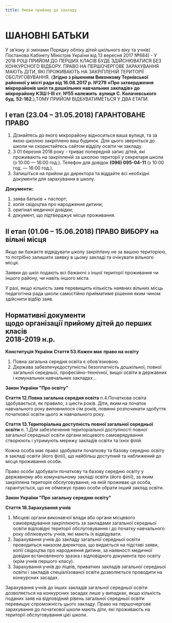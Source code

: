 ```yaml
---
title: Умови прийому до закладу
---
```


# ШАНОВНІ БАТЬКИ

У зв’язку зі змінами Порядку обліку дітей шкільного віку та учнів( Постанова Кабінету Міністрів України від 13 вересня 2017 №684) - У 2018 РОЦІ ПРИЙОМ ДО ПЕРШИХ КЛАСІВ БУДЕ ЗДІЙСНЮВАТИСЯ БЕЗ КОНКУРСНОГО ВІДБОРУ. ПРАВО НА ПЕРШОЧЕРГОВЕ ЗАРАХУВАННЯ МАЮТЬ ДІТИ, ЯКІ ПРОЖИВАЮТЬ НА ЗАКРІПЛЕНІЙ ТЕРИТОРІЇ ОБСЛУГОВУВАННЯ. (**Згідно з рішенням Виконкому Тернівської районної у місті ради від 16.08.2017 р. №279 «Про затвердження мікрорайонів шкіл та дошкільних навчальних закладів» до мікрорайону КЗШ І-ІІІ ст. №55 належить  вулиця С. Колачевського буд. 52-162.**),ТОМУ ПРИЙОМ ВІДБУВАТИМЕТЬСЯ У ДВА ЕТАПИ.

## I етап (23.04 – 31.05.2018) ГАРАНТОВАНЕ ПРАВО

1.  Дізнайтесь до якого мікрорайону відноситься ваша вулиця, та за якою школою закріплено ваш будинок. Для цього зверніться до школи чи скористайтесь сайтом відділу освіти чи закладу.
2.  З 01 березня 2018 року - триває попередній запис дітей, які проживають на закріпленій за школою території у секретаря школи (з 10:00 — 16:00 год.). Телефон для довідок **(096) 095-04-11** (з 10:00 год. — 16:00 год.).
3.  Запишіться на прийом до директора та віддайте всі необхідні документи для зарахування в школу.

**Документи:**

1.  заява батьків + паспорт;
2.  копія свідоцтва про народження дитини;
3.  оригінал медичної довідки;
4.  документ, що підтверджує місце проживання.

## II етап (01.06 – 15.06.2018) ПРАВО ВИБОРУ на вільні місця

Якщо ви бажаєте відвідувати школу закріплену не за вашою територією, то потрібно залишити заявку в цьому закладі та очікувати вільного місця.

Заявки до шкіл подають всі бажаючі з іншої території проживання чи іншого району, чи навіть іншого міста.

У разі, якщо кількість заяв перевищить кількість наявних вільних місць педагогічна рада школи самостійно прийматиме рішення яким чином здійснити відбір заяв.

## Нормативні документи <br> щодо організації прийому дітей до перших класів <br> 2018-2019 н.р.

**Конституція України**
**Стаття 53.Кожен має право на освіту**

1.  Повна загальна середня освіта є обов'язковою.
2.  Держава забезпечуєдоступністьі безоплатність дошкільної, повної загальної середньої, професійно-технічної, вищої освіти в державних і комунальних навчальних закладах...

**Закон України "Про освіту"**

**Стаття 12.Повна загальна середня освіта**
п.4.Початкова освіта здобувається, як правило, з шести років. Діти, яким на початок навчального року виповнилося сім років, повинні розпочинати здобуття початкової освіти цього ж навчального року.

**Стаття 13.Територіальна доступність повної загальної середньої освіти**
п. 1.Для забезпечення територіальної доступності повної загальної середньої освіти органи місцевого самоврядування створюють і утримують мережу закладів освіти та їхніх філій.

Кожна особа має право здобувати початкову та базову середню освіту в закладі освіти (його філії), що найбільш доступний та наближений до місця проживання особи.

Право особи здобувати початкову та базову середню освіту у державному або комунальному закладі освіти (його філії), за яким закріплена територія обслуговування, на якій проживає ця особа, гарантується, що не обмежує право особи обрати інший заклад освіти.

**Закон України "Про загальну середню освіту"**

**Стаття 18.Зарахування учнів**

1.  Місцеві органи виконавчої влади або органи місцевого самоврядування закріплюють за закладами загальної середньої освіти відповідні території обслуговування і до початку навчального року обліковують учнів, які мають їх відвідувати.
2.  Зарахування учнів до закладу загальної середньої освіти проводиться наказом директора, що видається на підставі заяви, копії свідоцтва про народження дитини, за наявності медичної довідки встановленого зразка і відповідного документа про освіту (крім учнів першого класу).
3.  Зарахування учнів до ліцеїв, приватних закладів загальної середньої освіти і закладів спеціалізованої освіти дозволяється проводити на конкурсних засадах.

Зарахування учнів до інших закладів загальної середньої освіти дозволяється на конкурсних засадах лише у випадках, якщо кількість поданих заяв на відповідний рівень загальної середньої освіти перевищує спроможність цього закладу. Право на першочергове зарахування до початкової школи мають діти, які проживають на території обслуговування цієї школи.
